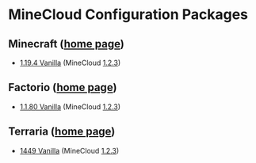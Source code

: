 # MineCloud Configuration Packages

## Minecraft ([home page](Minecraft/README.md))

 - [1.19.4 Vanilla](https://github.com/VeriorPies/MineCloud/raw/main/minecloud_configuration_packages/Minecraft/releases/minecraft_vanilla_1.19.4.zip) (MineCloud [1.2.3](https://github.com/VeriorPies/MineCloud/releases/tag/1.2.3_pre_release))

 ## Factorio ([home page](Factorio/README.md))
 - [1.1.80 Vanilla](https://github.com/VeriorPies/MineCloud/raw/main/minecloud_configuration_packages/Factorio/releases/factorio_vanilla_1.1.80.zip) (MineCloud [1.2.3](https://github.com/VeriorPies/MineCloud/releases/tag/1.2.3_pre_release))

 ## Terraria ([home page](Terraria/README.md))
 - [1449 Vanilla](https://github.com/VeriorPies/MineCloud/raw/main/minecloud_configuration_packages/Terraria/releases/terraria_vanilla_1449.zip) (MineCloud [1.2.3](https://github.com/VeriorPies/MineCloud/releases/tag/1.2.3_pre_release))
